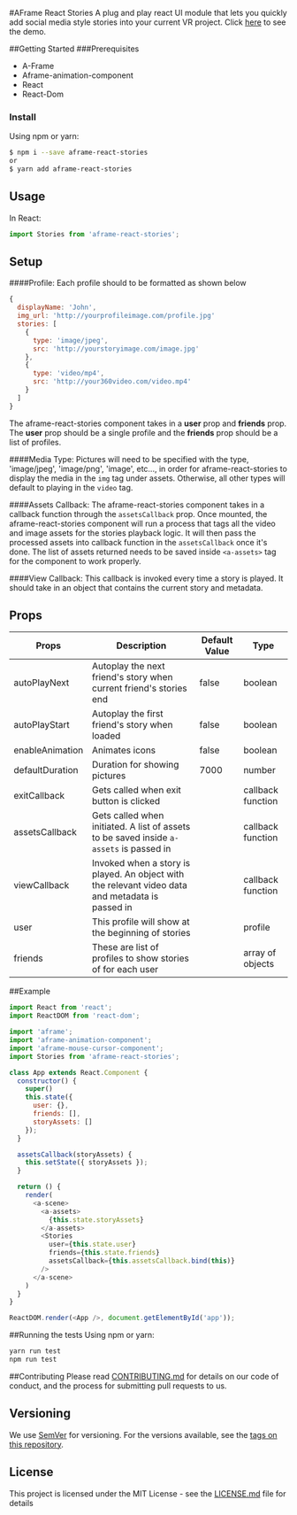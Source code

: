 #AFrame React Stories
A plug and play react UI module that lets you quickly add social media style stories into your current VR project. 
Click [here](http://13.56.166.182/) to see the demo.

##Getting Started
###Prerequisites
* A-Frame
* Aframe-animation-component
* React
* React-Dom

### Install
Using npm or yarn:
```bash
$ npm i --save aframe-react-stories
or
$ yarn add aframe-react-stories
```

## Usage
In React:
```javascript
import Stories from 'aframe-react-stories';
```

## Setup
####Profile:
Each profile should to be formatted as shown below

```javascript
{
  displayName: 'John',
  img_url: 'http://yourprofileimage.com/profile.jpg'
  stories: [
    {
      type: 'image/jpeg',
      src: 'http://yourstoryimage.com/image.jpg'
    },
    {
      type: 'video/mp4',
      src: 'http://your360video.com/video.mp4'
    }
  ]
}
```
The aframe-react-stories component takes in a **user** prop and **friends** prop. The **user** prop should be a single profile and the **friends** prop should be a list of profiles.

####Media Type:
Pictures will need to be specified with the type, 'image/jpeg', 'image/png', 'image', etc..., in order for aframe-react-stories to display the media in the `img` tag under assets.  Otherwise, all other types will default to playing in the `video` tag.

####Assets Callback:
The aframe-react-stories component takes in a callback function through the `assetsCallback` prop.  Once mounted, the aframe-react-stories component will run a process that tags all the video and image assets for the stories playback logic. It will then pass the processed assets into callback function in the `assetsCallback` once it's done. The list of assets returned needs to be saved inside `<a-assets>` tag for the component to work properly.

####View Callback:
This callback is invoked every time a story is played. It should take in an object that contains the current story and metadata. 

## Props

| Props             | Description                                                                                      | Default Value | Type              |
|-------------------|--------------------------------------------------------------------------------------------------|---------------|-------------------|
| autoPlayNext      | Autoplay the next friend's story when current friend's stories end                               | false         | boolean           |
| autoPlayStart     | Autoplay the first friend's story when loaded                                                    | false         | boolean           |
| enableAnimation   | Animates icons                                                                                   | false         | boolean           |
| defaultDuration   | Duration for showing pictures                                                                    | 7000          | number            |
| exitCallback      | Gets called when exit button is clicked                                                          |               | callback function |
| assetsCallback    | Gets called when initiated. A list of assets to be saved inside `a-assets` is passed in          |               | callback function |
| viewCallback      | Invoked when a story is played. An object with the relevant video data and metadata is passed in |               | callback function |
| user              | This profile will show at the beginning of stories                                               |               | profile           |
| friends           | These are list of profiles to show stories of for each user                                      |               | array of objects  |

##Example
```javascript
import React from 'react';
import ReactDOM from 'react-dom';

import 'aframe';
import 'aframe-animation-component';
import 'aframe-mouse-cursor-component';
import Stories from 'aframe-react-stories';

class App extends React.Component {
  constructor() {
    super()
    this.state({
      user: {},
      friends: [],
      storyAssets: []
    });
  }

  assetsCallback(storyAssets) {
    this.setState({ storyAssets });
  }

  return () {
    render(
      <a-scene>
        <a-assets>
          {this.state.storyAssets}
        </a-assets>
        <Stories 
          user={this.state.user}
          friends={this.state.friends}
          assetsCallback={this.assetsCallback.bind(this)}
        />
      </a-scene>
    )
  }
}

ReactDOM.render(<App />, document.getElementById('app'));
```
##Running the tests
Using npm or yarn:
```bash
yarn run test
npm run test
```

##Contributing
Please read [CONTRIBUTING.md](CONTRIBUTING.md) for details on our code of conduct, and the process for submitting pull requests to us.

## Versioning
We use [SemVer](http://semver.org/) for versioning. For the versions available, see the [tags on this repository](https://github.com/positivepotatoes/aframe-react-stories/tags).

## License
This project is licensed under the MIT License - see the [LICENSE.md](LICENSE.md) file for details